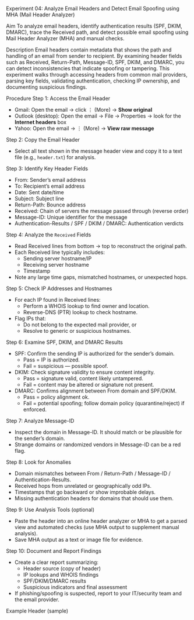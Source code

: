 Experiment 04: Analyze Email Headers and Detect Email Spoofing using MHA (Mail Header Analyzer)

Aim
To analyze email headers, identify authentication results (SPF, DKIM, DMARC), trace the Received path, and detect possible email spoofing using Mail Header Analyzer (MHA) and manual checks.

Description
Email headers contain metadata that shows the path and handling of an email from sender to recipient. By examining header fields such as Received, Return-Path, Message-ID, SPF, DKIM, and DMARC, you can detect inconsistencies that indicate spoofing or tampering. This experiment walks through accessing headers from common mail providers, parsing key fields, validating authentication, checking IP ownership, and documenting suspicious findings.

Procedure
Step 1: Access the Email Header
- Gmail: Open the email → click ⋮ (More) → **Show original**  
- Outlook (desktop): Open the email → File → Properties → look for the **Internet headers** box  
- Yahoo: Open the email → ⋮ (More) → **View raw message**

Step 2: Copy the Email Header
- Select all text shown in the message header view and copy it to a text file (e.g., `header.txt`) for analysis.

Step 3: Identify Key Header Fields
- From: Sender’s email address  
- To: Recipient’s email address  
- Date: Sent date/time  
- Subject: Subject line  
- Return-Path: Bounce address  
- Received: Chain of servers the message passed through (reverse order)  
- Message-ID: Unique identifier for the message  
- Authentication-Results / SPF / DKIM / DMARC: Authentication verdicts

Step 4: Analyze the `Received` Fields
- Read Received lines from bottom → top to reconstruct the original path.  
- Each Received line typically includes:
  - Sending server hostname/IP
  - Receiving server hostname
  - Timestamp
- Note any large time gaps, mismatched hostnames, or unexpected hops.

Step 5: Check IP Addresses and Hostnames
- For each IP found in Received lines:
  - Perform a WHOIS lookup to find owner and location.
  - Reverse-DNS (PTR) lookup to check hostname.
- Flag IPs that:
  - Do not belong to the expected mail provider, or
  - Resolve to generic or suspicious hostnames.

Step 6: Examine SPF, DKIM, and DMARC Results
- SPF: Confirm the sending IP is authorized for the sender’s domain.
  - Pass = IP is authorized.
  - Fail = suspicious — possible spoof.
- DKIM: Check signature validity to ensure content integrity.
  - Pass = signature valid, content likely untampered.
  - Fail = content may be altered or signature not present.
- DMARC: Confirms alignment between From domain and SPF/DKIM.
  - Pass = policy alignment ok.
  - Fail = potential spoofing; follow domain policy (quarantine/reject) if enforced.

Step 7: Analyze Message-ID
- Inspect the domain in Message-ID. It should match or be plausible for the sender’s domain.
- Strange domains or randomized vendors in Message-ID can be a red flag.

Step 8: Look for Anomalies
- Domain mismatches between From / Return-Path / Message-ID / Authentication-Results.
- Received hops from unrelated or geographically odd IPs.
- Timestamps that go backward or show improbable delays.
- Missing authentication headers for domains that should use them.

Step 9: Use Analysis Tools (optional)
- Paste the header into an online header analyzer or MHA to get a parsed view and automated checks (use MHA output to supplement manual analysis).
- Save MHA output as a text or image file for evidence.

Step 10: Document and Report Findings
- Create a clear report summarizing:
  - Header source (copy of header)
  - IP lookups and WHOIS findings
  - SPF/DKIM/DMARC results
  - Suspicious indicators and final assessment
- If phishing/spoofing is suspected, report to your IT/security team and the email provider.

Example Header (sample)
